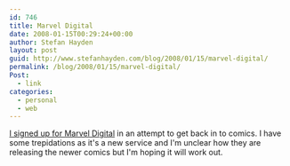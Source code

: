 ```yaml
---
id: 746
title: Marvel Digital
date: 2008-01-15T00:29:24+00:00
author: Stefan Hayden
layout: post
guid: http://www.stefanhayden.com/blog/2008/01/15/marvel-digital/
permalink: /blog/2008/01/15/marvel-digital/
Post:
  - link
categories:
  - personal
  - web
---
```

<a href="http://www.marvel.com/digitalcomics">I signed up for Marvel Digital</a> in an attempt to get back in to comics. I have some trepidations as it's a new service and I'm unclear how they are releasing the newer comics but I'm hoping it will work out.